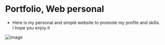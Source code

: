 # Portfolio, Web personal
- Here is my personal and simple website to promote my profile and skills. I hope you enjoy it
  
![image](https://github.com/nestoralmale24/Portfolio-Web-personal/assets/128428703/3133af25-fbd3-4ed2-bb35-487aa5eec765)

